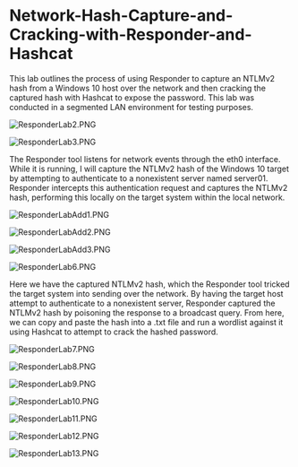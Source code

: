 # Network-Hash-Capture-and-Cracking-with-Responder-and-Hashcat

This lab outlines the process of using Responder to capture an NTLMv2 hash from a Windows 10 host over the network and then cracking the captured hash with Hashcat to expose the password. This lab was conducted in a segmented LAN environment for testing purposes.


![ResponderLab2.PNG](Images/ResponderLab2.PNG)

![ResponderLab3.PNG](Images/ResponderLab3.PNG)

The Responder tool listens for network events through the eth0 interface. While it is running, I will capture the NTLMv2 hash of the Windows 10 target by attempting to authenticate to a nonexistent server named server01. Responder intercepts this authentication request and captures the NTLMv2 hash, performing this locally on the target system within the local network.

![ResponderLabAdd1.PNG](Images/ResponderLabAdd1.PNG)

![ResponderLabAdd2.PNG](Images/ResponderLabAdd2.PNG)

![ResponderLabAdd3.PNG](Images/ResponderLabAdd3.PNG)

![ResponderLab6.PNG](Images/ResponderLab6.PNG)

Here we have the captured NTLMv2 hash, which the Responder tool tricked the target system into sending over the network. By having the target host attempt to authenticate to a nonexistent server, Responder captured the NTLMv2 hash by poisoning the response to a broadcast query. From here, we can copy and paste the hash into a .txt file and run a wordlist against it using Hashcat to attempt to crack the hashed password.

![ResponderLab7.PNG](Images/ResponderLab7.PNG)

![ResponderLab8.PNG](Images/ResponderLab8.PNG)

![ResponderLab9.PNG](Images/ResponderLab9.PNG)

![ResponderLab10.PNG](Images/ResponderLab10.PNG)

![ResponderLab11.PNG](Images/ResponderLab11.PNG)

![ResponderLab12.PNG](Images/ResponderLab12.PNG)

![ResponderLab13.PNG](Images/ResponderLab13.PNG)












